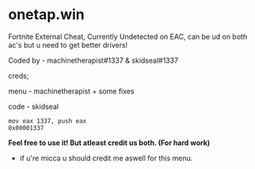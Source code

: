 # onetap.win
Fortnite External Cheat, Currently Undetected on EAC, can be ud on both ac's but u need to get better drivers!


Coded by - machinetherapist#1337 & skidseal#1337

creds;

menu - machinetherapist + some fixes

code - skidseal

```
mov eax 1337, push eax
0x00001337
```

**Feel free to use it! But atleast credit us both. (For hard work)**

* if u're micca u should credit me aswell for this menu.
